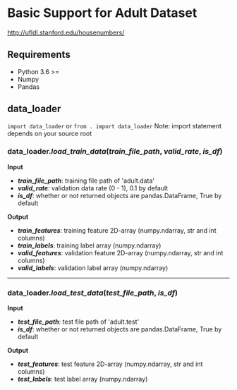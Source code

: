 # Basic Support for Adult Dataset
http://ufldl.stanford.edu/housenumbers/

## Requirements
- Python 3.6 >=
- Numpy
- Pandas

## data_loader
`import data_loader` or `from . import data_loader`
Note: import statement depends on your source root

### data_loader.***load_train_data***(*train_file_path*, *valid_rate*, *is_df*)
**Input**
- ***train_file_path***: training file path of 'adult.data'
- ***valid_rate***: validation data rate (0 - 1), 0.1 by default
- ***is_df***: whether or not returned objects are pandas.DataFrame, True by default

**Output**
- ***train_features***: training feature 2D-array (numpy.ndarray, str and int columns)
- ***train_labels***: training label array (numpy.ndarray)
- ***valid_features***: validation feature 2D-array (numpy.ndarray, str and int columns)
- ***valid_labels***: validation label array (numpy.ndarray)

---
### data_loader.***load_test_data***(*test_file_path*, *is_df*)
**Input**
- ***test_file_path***: test file path of 'adult.test'
- ***is_df***: whether or not returned objects are pandas.DataFrame, True by default

**Output**
- ***test_features***: test feature 2D-array (numpy.ndarray, str and int columns)
- ***test_labels***: test label array (numpy.ndarray)
